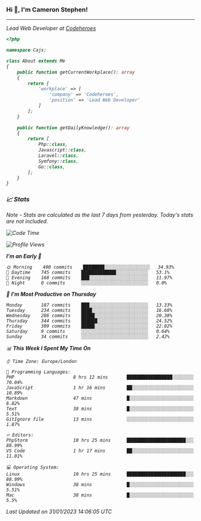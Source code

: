 ### Hi 👋, I'm Cameron Stephen!
<hr>
<p><em>Lead Web Developer at <a href="https://codeheroes.co.uk">Codeheroes</a></p>


```php
<?php

namespace Cajs;

class About extends Me
{
    public function getCurrentWorkplace(): array
    {
        return [
            'workplace' => [
                'company' => 'Codeheroes',
                'position' => 'Lead Web Developer'
            ]
        ];
    }

    public function getDailyKnowledge(): array
    {
        return [
            Php::class,
            Javascript::class,
            Laravel::class,
            Symfony::class,
            Go::class,
        ];
    }
}
```

### 📈 Stats
<p><em>Note - Stats are calculated as the last 7 days from yesterday. Today's stats are not included.</em></p>


<!--START_SECTION:waka-->
![Code Time](http://img.shields.io/badge/Code%20Time-3%2C250%20hrs%2021%20mins-blue)

![Profile Views](http://img.shields.io/badge/Profile%20Views-3-blue)

**I'm an Early 🐤** 

```text
🌞 Morning    490 commits    ████████░░░░░░░░░░░░░░░░░   34.93% 
🌆 Daytime    745 commits    █████████████░░░░░░░░░░░░   53.1% 
🌃 Evening    168 commits    ███░░░░░░░░░░░░░░░░░░░░░░   11.97% 
🌙 Night      0 commits      ░░░░░░░░░░░░░░░░░░░░░░░░░   0.0%

```
📅 **I'm Most Productive on Thursday** 

```text
Monday       187 commits    ███░░░░░░░░░░░░░░░░░░░░░░   13.33% 
Tuesday      234 commits    ████░░░░░░░░░░░░░░░░░░░░░   16.68% 
Wednesday    286 commits    █████░░░░░░░░░░░░░░░░░░░░   20.38% 
Thursday     344 commits    ██████░░░░░░░░░░░░░░░░░░░   24.52% 
Friday       309 commits    █████░░░░░░░░░░░░░░░░░░░░   22.02% 
Saturday     9 commits      ░░░░░░░░░░░░░░░░░░░░░░░░░   0.64% 
Sunday       34 commits     ░░░░░░░░░░░░░░░░░░░░░░░░░   2.42%

```


📊 **This Week I Spent My Time On** 

```text
⌚︎ Time Zone: Europe/London

💬 Programming Languages: 
PHP                      8 hrs 12 mins       █████████████████░░░░░░░░   70.04% 
JavaScript               1 hr 16 mins        ██░░░░░░░░░░░░░░░░░░░░░░░   10.89% 
Markdown                 47 mins             █░░░░░░░░░░░░░░░░░░░░░░░░   6.82% 
Text                     38 mins             █░░░░░░░░░░░░░░░░░░░░░░░░   5.51% 
GitIgnore file           13 mins             ░░░░░░░░░░░░░░░░░░░░░░░░░   1.87%

🔥 Editors: 
PhpStorm                 10 hrs 25 mins      ██████████████████████░░░   88.99% 
VS Code                  1 hr 17 mins        ██░░░░░░░░░░░░░░░░░░░░░░░   11.01%

💻 Operating System: 
Linux                    10 hrs 25 mins      ██████████████████████░░░   88.99% 
Windows                  38 mins             █░░░░░░░░░░░░░░░░░░░░░░░░   5.51% 
Mac                      38 mins             █░░░░░░░░░░░░░░░░░░░░░░░░   5.5%

```


 Last Updated on 31/01/2023 14:06:05 UTC
<!--END_SECTION:waka-->
